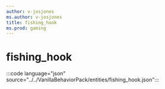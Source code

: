 ```yaml
---
author: v-josjones
ms.author: v-josjones
title: fishing_hook
ms.prod: gaming
---
```


# fishing_hook

:::code language="json" source="../../VanillaBehaviorPack/entities/fishing_hook.json":::
